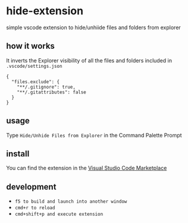 # hide-extension

simple vscode extension to hide/unhiide files and folders from explorer

## how it works

It inverts the Explorer visibility of all the files and folders included in `.vscode/settings.json`

```
{
  "files.exclude": {
    "**/.gitignore": true,
    "**/.gitattributes": false
  }
}
```

## usage

Type `Hide/Unhide Files from Explorer` in the Command Palette Prompt

## install

You can find the extension in the [Visual Studio Code Marketplace](https://marketplace.visualstudio.com/items?itemName=ghostmind.hide-unhide)

## development

- `f5 to build and launch into another window`
- `cmd+r to reload`
- `cmd+shift+p and execute extension`
